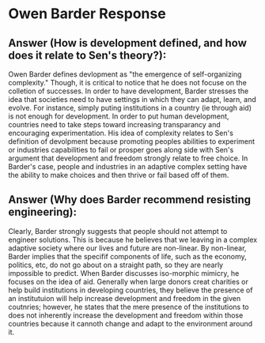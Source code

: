 # Owen Barder Response

## Answer (How is development defined, and how does it relate to Sen's theory?):

  Owen Barder defines devlopment as "the emergence of self-organizing complexity." Though, it is critical to notice that he does not focuse on the colletion of successes. In order to have development, Barder stresses the idea that societies need to have settings in which they can adapt, learn, and evolve. For instance, simply puting institutions in a country (ie through aid) is not enough for development. In order to put human development, countries need to take steps toward increasing transparancy and encouraging experimentation. His idea of complexity relates to Sen's definition of devolpment because promoting peoples abilities to experiment or industries capabilities to fail or prosper goes along side with Sen's argument that development and freedom strongly relate to free choice. In Barder's case, people and industries in an adaptive complex setting have the ability to make choices and then thrive or fail based off of them.


## Answer (Why does Barder recommend resisting engineering):
  Clearly, Barder strongly suggests that people should not attempt to engineer solutions. This is because he believes that we leaving in a complex adaptive society where our lives and future are non-linear. By non-linear, Barder implies that the specifif components of life, such as the economy, politics, etc, do not go about on a straight path, so they are nearly impossible to predict. 
  When Barder discusses iso-morphic mimicry, he focuses on the idea of aid. Generally when large donors creat charities or help build institutions in developing countries, they believe the presence of an institutuion will help increase development and freedom in the given coutnries; however, he states that the mere presence of the institutions to does not inherently increase the development and freedom within those countries because it cannoth change and adapt to the environment around it.

